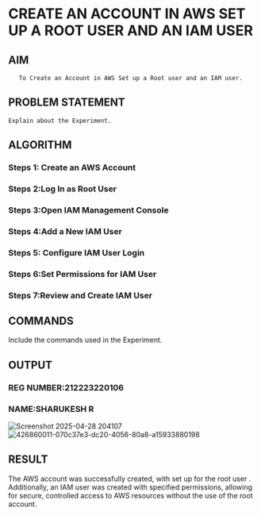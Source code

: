  # CREATE AN  ACCOUNT IN AWS SET UP A ROOT USER AND AN IAM USER 
  ## AIM
       To Create an Account in AWS Set up a Root user and an IAM user.
## PROBLEM STATEMENT
    Explain about the Experiment.

## ALGORITHM
 ### Steps 1: Create an AWS Account
 ### Steps 2:Log In as Root User 
 ### Steps 3:Open IAM Management Console
 ### Steps 4:Add a New IAM User
 ### Steps 5: Configure IAM User Login
 ### Steps 6:Set Permissions for IAM User
 ### Steps 7:Review and Create IAM User
## COMMANDS
Include the commands used in the Experiment.

## OUTPUT
### REG NUMBER:212223220106
### NAME:SHARUKESH R
![Screenshot 2025-04-28 204107](https://github.com/user-attachments/assets/ff125748-c99d-41ad-8595-1fd792816d56)
![426860011-070c37e3-dc20-4056-80a8-a15933880198](https://github.com/user-attachments/assets/126bb1f9-30f3-40d1-b2a2-fc60d5e81789)

## RESULT
  The AWS account was successfully created, with set up for the root user . Additionally, an IAM user was created with specified permissions, allowing for secure, controlled access to AWS resources without the use of the root account.




